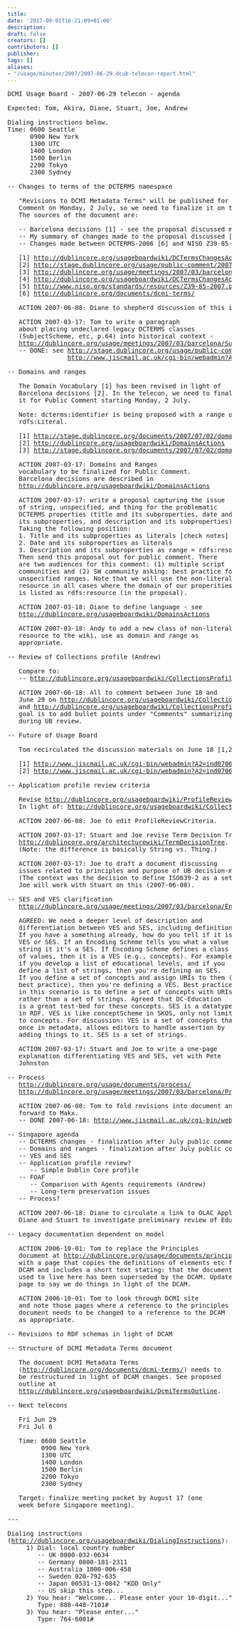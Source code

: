 ```yaml
---
title: 
date: '2017-09-01T16:21:09+01:00'
description: 
draft: false
creators: []
contributors: []
publisher: 
tags: []
aliases:
- "/usage/minutes/2007/2007-06-29.dcub-telecon-report.html"
---
```


<pre>
DCMI Usage Board - 2007-06-29 telecon - agenda

Expected: Tom, Akira, Diane, Stuart, Joe, Andrew

Dialing instructions below.
Time: 0600 Seattle
      0900 New York
      1300 UTC
      1400 London
      1500 Berlin
      2200 Tokyo
      2300 Sydney

-- Changes to terms of the DCTERMS namespace

   "Revisions to DCMI Metadata Terms" will be published for Public 
   Comment on Monday, 2 July, so we need to finalize it on the telecon.
   The sources of the document are:

   -- Barcelona decisions [1] - see the proposal discussed meeting packet [3]
   -- My summary of changes made to the proposal discussed [4]
   -- Changes made between DCTERMS-2006 [6] and NISO Z39-85-2007 [5]

   [1] <a href="http://dublincore.org/usageboardwiki/DCTermsChangesActions">http://dublincore.org/usageboardwiki/DCTermsChangesActions</a>
   [2] <a href="http://stage.dublincore.org/usage/public-comment/2007/07/dcterms-changes/index.shtml">http://stage.dublincore.org/usage/public-comment/2007/07/dcterms-changes/index.shtml</a>
   [3] <a href="http://dublincore.org/usage/meetings/2007/03/barcelona/2007-03-16.ub-agenda-barcelona.pdf">http://dublincore.org/usage/meetings/2007/03/barcelona/2007-03-16.ub-agenda-barcelona.pdf</a>
   [4] <a href="http://dublincore.org/usageboardwiki/DCTermsChangesActionsDone">http://dublincore.org/usageboardwiki/DCTermsChangesActionsDone</a>
   [5] <a href="http://www.niso.org/standards/resources/Z39-85-2007.pdf">http://www.niso.org/standards/resources/Z39-85-2007.pdf</a>
   [6] <a href="http://dublincore.org/documents/dcmi-terms/">http://dublincore.org/documents/dcmi-terms/</a>

   ACTION 2007-06-08: Diane to shepherd discussion of this in Singapore.

   ACTION 2007-03-17: Tom to write a paragraph
   about placing undeclared legacy DCTERMS classes
   (SubjectScheme, etc, p.64) into historical context -
   <a href="http://dublincore.org/usage/meetings/2007/03/barcelona/SubjectScheme.txt">http://dublincore.org/usage/meetings/2007/03/barcelona/SubjectScheme.txt</a>
   -- DONE: see <a href="http://stage.dublincore.org/usage/public-comment/2007/07/dcterms-changes/#subjectscheme">http://stage.dublincore.org/usage/public-comment/2007/07/dcterms-changes/#subjectscheme</a>
                <a href="http://www.jiscmail.ac.uk/cgi-bin/webadmin?A2=ind0706&amp;L=dc-usage&amp;P=1191">http://www.jiscmail.ac.uk/cgi-bin/webadmin?A2=ind0706&amp;L=dc-usage&amp;P=1191</a>

-- Domains and ranges

   The Domain Vocabulary [1] has been revised in light of
   Barcelona decisions [2]. In the telecon, we need to finalize
   it for Public Comment starting Monday, 2 July.

   Note: dcterms:identifier is being proposed with a range of
   rdfs:Literal.

   [1] <a href="http://stage.dublincore.org/documents/2007/07/02/domain-range/">http://stage.dublincore.org/documents/2007/07/02/domain-range/</a>
   [2] <a href="http://dublincore.org/usageboardwiki/DomainsActions">http://dublincore.org/usageboardwiki/DomainsActions</a>
   [3] <a href="http://stage.dublincore.org/documents/2007/07/02/domain-range/#dctermsidentifier">http://stage.dublincore.org/documents/2007/07/02/domain-range/#dctermsidentifier</a>

   ACTION 2007-03-17: Domains and Ranges
   vocabulary to be finalized for Public Comment.
   Barcelona decisions are described in
   <a href="http://dublincore.org/usageboardwiki/DomainsActions">http://dublincore.org/usageboardwiki/DomainsActions</a>

   ACTION 2007-03-17: write a proposal capturing the issue
   of string, unspecified, and thing for the problematic
   DCTERMS properties (title and its subproperties, date and
   its subproperties, and description and its subproperties).
   Taking the following position:
   1. Title and its subproperties as literals [check notes]
   2. Date and its subproperties as literals 
   3. Description and its subproperties as range = rdfs:resource
   Then send this proposal out for public comment. There
   are two audiences for this comment: (1) multiple script
   communities and (2) SW community asking: best practice for
   unspecified ranges. Note that we will use the non-literal
   resource in all cases where the domain of our properities
   is listed as rdfs:resource (in the proposal).

   ACTION 2007-03-18: Diane to define language - see
   <a href="http://dublincore.org/usageboardwiki/DomainsActions">http://dublincore.org/usageboardwiki/DomainsActions</a>

   ACTION 2007-03-18: Andy to add a new class of non-literal
   resource to the wiki, use as domain and range as
   appropriate.

-- Review of Collections profile (Andrew)

   Compare to:
   -- <a href="http://dublincore.org/usageboardwiki/CollectionsProfileReviewNotes">http://dublincore.org/usageboardwiki/CollectionsProfileReviewNotes</a>

   ACTION 2007-06-18: All to comment between June 18 and
   June 29 on <a href="http://dublincore.org/usageboardwiki/CollectionsProfileReview">http://dublincore.org/usageboardwiki/CollectionsProfileReview</a>
   and <a href="http://dublincore.org/usageboardwiki/CollectionsProfileReviewTb">http://dublincore.org/usageboardwiki/CollectionsProfileReviewTb</a> --
   goal is to add bullet points under "Comments" summarizing issues arising
   during UB review.

-- Future of Usage Board

   Tom recirculated the discussion materials on June 18 [1,2].

   [1] <a href="http://www.jiscmail.ac.uk/cgi-bin/webadmin?A2=ind0706&amp;L=dc-usage-bc&amp;P=333">http://www.jiscmail.ac.uk/cgi-bin/webadmin?A2=ind0706&amp;L=dc-usage-bc&amp;P=333</a>
   [2] <a href="http://www.jiscmail.ac.uk/cgi-bin/webadmin?A2=ind0706&amp;L=dc-usage-bc&amp;P=443">http://www.jiscmail.ac.uk/cgi-bin/webadmin?A2=ind0706&amp;L=dc-usage-bc&amp;P=443</a>

-- Application profile review criteria

   Revise <a href="http://dublincore.org/usageboardwiki/ProfileReviewCriteria">http://dublincore.org/usageboardwiki/ProfileReviewCriteria</a> ?
   In light of: <a href="http://dublincore.org/usageboardwiki/CollectionsProfileReviewNotes">http://dublincore.org/usageboardwiki/CollectionsProfileReviewNotes</a>

   ACTION 2007-06-08: Joe to edit ProfileReviewCriteria.
   
   ACTION 2007-03-17: Stuart and Joe revise Term Decision Tree:
   <a href="http://dublincore.org/architecturewiki/TermDecisionTree">http://dublincore.org/architecturewiki/TermDecisionTree</a>.
   (Note: the difference is basically String vs. Thing.)

   ACTION 2007-03-17: Joe to draft a document discussing
   issues related to principles and purpose of UB decision-making.
   (The context was the decision to define ISO639-2 as a set of codes.)
   Joe will work with Stuart on this (2007-06-08).

-- SES and VES clarification
   <a href="http://dublincore.org/usage/meetings/2007/03/barcelona/Encoding-schemes.txt">http://dublincore.org/usage/meetings/2007/03/barcelona/Encoding-schemes.txt</a>

   AGREED: We need a deeper level of description and
   differentiation between VES and SES, including definitions.
   If you have a something already, how do you tell if it is
   VES or SES. If an Encoding Scheme tells you what a value
   string it it's a SES. If Encoding Scheme defines a class
   of values, then it is a VES (e.g., concepts). For example,
   if you develop a list of educational levels, and if you
   define a list of strings, then you're defining an SES.
   If you define a set of concepts and assign URIs to them (as
   best practice), then you're defining a VES. Best practice
   in this scenario is to define a set of concepts with URIs
   rather than a set of strings. Agreed that DC-Education
   is a great test-bed for these concepts. SES is a datatype
   in RDF. VES is like conceptScheme in SKOS, only not limited
   to concepts. For discussion: VES is a set of concepts that,
   once in metadata, allows editors to handle assertion by
   adding things to it. SES is a set of strings.

   ACTION 2007-03-17: Stuart and Joe to write a one-page
   explanation differentiating VES and SES, vet with Pete
   Johnston

-- Process
   <a href="http://dublincore.org/usage/documents/process/">http://dublincore.org/usage/documents/process/</a>
   <a href="http://dublincore.org/usage/meetings/2007/03/barcelona/Process_Doc_Revisions.txt">http://dublincore.org/usage/meetings/2007/03/barcelona/Process_Doc_Revisions.txt</a>

   ACTION 2007-06-08: Tom to fold revisions into document and
   forward to Makx.
   -- DONE 2007-06-18: <a href="http://www.jiscmail.ac.uk/cgi-bin/webadmin?A2=ind0706&amp;L=dc-usage-bc&amp;P=140">http://www.jiscmail.ac.uk/cgi-bin/webadmin?A2=ind0706&amp;L=dc-usage-bc&amp;P=140</a>

-- Singapore agenda
   -- DCTERMS changes - finalization after July public comment
   -- Domains and ranges - finalization after July public comment?
   -- VES and SES
   -- Application profile review?
      -- Simple Dublin Core profile
   -- FOAF
      -- Comparison with Agents requirements (Andrew)
      -- Long-term preservation issues
   -- Process?

   ACTION 2007-06-18: Diane to circulate a link to OLAC Application Profile.
   Diane and Stuart to investigate preliminary review of Education profile.

-- Legacy documentation dependent on model

   ACTION 2006-10-01: Tom to replace the Principles
   document at <a href="http://dublincore.org/usage/documents/principles/">http://dublincore.org/usage/documents/principles/</a>
   with a page that copies the definitions of elements etc from
   DCAM and includes a short text stating: that the document which
   used to live here has been superseded by the DCAM. Update UB
   page to say we do things in light of the DCAM.
   
   ACTION 2006-10-01: Tom to look through DCMI site
   and note those pages where a reference to the principles
   document needs to be changed to a reference to the DCAM
   as appropriate.

-- Revisions to RDF schemas in light of DCAM

-- Structure of DCMI Metadata Terms document

   The document DCMI Metadata Terms 
   (<a href="http://dublincore.org/documents/dcmi-terms/">http://dublincore.org/documents/dcmi-terms/</a>) needs to
   be restructured in light of DCAM changes. See proposed
   outline at
   <a href="http://dublincore.org/usageboardwiki/DcmiTermsOutline">http://dublincore.org/usageboardwiki/DcmiTermsOutline</a>.

-- Next telecons

   Fri Jun 29
   Fri Jul 6

   Time: 0600 Seattle
         0900 New York
         1300 UTC
         1400 London
         1500 Berlin
         2200 Tokyo
         2300 Sydney

   Target: finalize meeting packet by August 17 (one
   week before Singapore meeting).

---

Dialing instructions 
(<a href="http://dublincore.org/usageboardwiki/DialingInstructions">http://dublincore.org/usageboardwiki/DialingInstructions</a>):
     1) Dial: local country number
        -- UK 0800-032-0634
        -- Germany 0800-181-2311
        -- Australia 1800-006-458
        -- Sweden 020-792-635
        -- Japan 00531-13-0842 "KDD Only"
        -- US skip this step...
     2) You hear: "Welcome... Please enter your 10-digit..."
        Type: 888-448-7101#
     3) You hear: "Please enter..."
        Type: 764-6081#

</pre>

